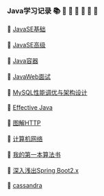 ### Java学习记录 :books: :closed_book: :green_book: :blue_book: :orange_book: :notebook: :notebook_with_decorative_cover:

:closed_book: [JavaSE基础](https://github.com/Cynaith/Java-Daily-Interview/blob/master/JavaSE%E5%9F%BA%E7%A1%80/JavaSE%E5%9F%BA%E7%A1%80.md)
<br/>
<br/>
:green_book: [JavaSE高级](https://github.com/Cynaith/Java-Daily-Interview/blob/master/JavaSE%E9%AB%98%E7%BA%A7/JavaSE%E9%AB%98%E7%BA%A7.md)
<br/>
<br/>
:blue_book: [Java容器](https://github.com/Cynaith/Java-Daily-Interview/blob/master/Java%E5%AE%B9%E5%99%A8/Java%E5%AE%B9%E5%99%A8.md)
<br/>
<br/>
:orange_book: [JavaWeb面试](https://github.com/Cynaith/Java-Daily-Interview/blob/master/JavaWeb%E9%9D%A2%E8%AF%95/JavaWeb%E9%9D%A2%E8%AF%95.md)
<br/>
<br/>
:green_book: [MySQL性能调优与架构设计](https://github.com/Cynaith/Java-Daily-Interview/blob/master/MySQL/MySQL%E6%80%A7%E8%83%BD%E8%B0%83%E4%BC%98%E4%B8%8E%E6%9E%B6%E6%9E%84%E8%AE%BE%E8%AE%A1.md)
<br/>
<br/>
:notebook: [Effective Java](https://github.com/Cynaith/Java-Daily-Interview/blob/master/EffectiveJava/EffectiveJava.md)
<br/>
<br/>
:closed_book: [图解HTTP](https://github.com/Cynaith/Java-Daily-Interview/blob/master/%E5%9B%BE%E8%A7%A3HTTP/%E5%9B%BE%E8%A7%A3HTTP.md)
<br/>
<br/>
:notebook_with_decorative_cover: [计算机网络](https://github.com/Cynaith/Java-Daily-Interview/blob/master/%E8%AE%A1%E7%AE%97%E6%9C%BA%E7%BD%91%E7%BB%9C/%E8%AE%A1%E7%AE%97%E6%9C%BA%E7%BD%91%E7%BB%9C.md)
<br/>
<br/>
:orange_book: [我的第一本算法书](https://github.com/Cynaith/Java-Daily-Interview/blob/master/%E6%88%91%E7%9A%84%E7%AC%AC%E4%B8%80%E6%9C%AC%E7%AE%97%E6%B3%95%E4%B9%A6/%E6%88%91%E7%9A%84%E7%AC%AC%E4%B8%80%E6%9C%AC%E7%AE%97%E6%B3%95%E4%B9%A6.md)
<br/>
<br/>
:blue_book: [深入浅出Spring Boot2.x](https://github.com/Cynaith/Java-Daily-Interview/blob/master/%E6%B7%B1%E5%85%A5%E6%B5%85%E5%87%BASpring%20Boot2.x/%E6%B7%B1%E5%85%A5%E6%B5%85%E5%87%BASpring%20Boot2.x.md)
<br/>
<br/>
:green_book: [cassandra](https://github.com/Cynaith/Java-Daily-Interview/blob/master/cassandra/Cassandra%E7%9B%AE%E5%BD%95.md)

